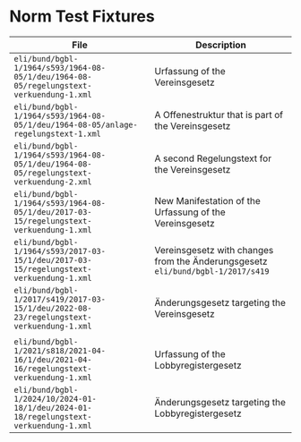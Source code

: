 # Norm Test Fixtures

| File                                                                         | Description                                                                     |
|------------------------------------------------------------------------------|---------------------------------------------------------------------------------|
| `eli/bund/bgbl-1/1964/s593/1964-08-05/1/deu/1964-08-05/regelungstext-verkuendung-1.xml`  | Urfassung of the Vereinsgesetz                                                  |
| `eli/bund/bgbl-1/1964/s593/1964-08-05/1/deu/1964-08-05/anlage-regelungstext-1.xml` | A Offenestruktur that is part of the Vereinsgesetz                              |
| `eli/bund/bgbl-1/1964/s593/1964-08-05/1/deu/1964-08-05/regelungstext-verkuendung-2.xml`  | A second Regelungstext for the Vereinsgesetz                                    |
| `eli/bund/bgbl-1/1964/s593/1964-08-05/1/deu/2017-03-15/regelungstext-verkuendung-1.xml`  | New Manifestation of the Urfassung of the Vereinsgesetz                         |
| `eli/bund/bgbl-1/1964/s593/2017-03-15/1/deu/2017-03-15/regelungstext-verkuendung-1.xml`  | Vereinsgesetz with changes from the Änderungsgesetz `eli/bund/bgbl-1/2017/s419` |
| `eli/bund/bgbl-1/2017/s419/2017-03-15/1/deu/2022-08-23/regelungstext-verkuendung-1.xml`  | Änderungsgesetz targeting the Vereinsgesetz                                     |
|                                                                              |                                                                                 |
| `eli/bund/bgbl-1/2021/s818/2021-04-16/1/deu/2021-04-16/regelungstext-verkuendung-1.xml`  | Urfassung of the Lobbyregistergesetz                                            |
| `eli/bund/bgbl-1/2024/10/2024-01-18/1/deu/2024-01-18/regelungstext-verkuendung-1.xml`    | Änderungsgesetz targeting the Lobbyregistergesetz                               |
